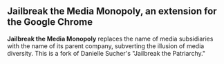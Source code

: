 ## Jailbreak the Media Monopoly, an extension for the Google Chrome

**Jailbreak the Media Monopoly** replaces the name of media subsidiaries with the name of its parent company, subverting the illusion of media diversity. This is a fork of Danielle Sucher's "Jailbreak the Patriarchy."